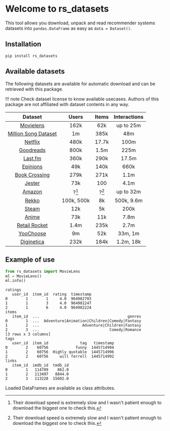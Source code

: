 # Welcome to rs_datasets

This tool allows you download, unpack and read 
recommender systems datasets into `pandas.DataFrame` as easy as `data = Dataset()`.

## Installation
```
pip install rs_datasets
```

## Available datasets

The following datasets are available for automatic download and 
can be retrieved with this package.

!!! note 
    Check dataset license to know available usecases. 
    Authors of this package are not affiliated with dataset contents in any way.

|                  Dataset                   | Users | Items | Interactions |
| :----------------------------------------: | :---: | :---: | :----------: |
|     [Movielens](Datasets/movielens.md)     | 162k  |  62k  |  up to 25m   |
|  [Million Song Dataset](Datasets/msd.md)   |  1m   | 385k  |     48m      |
|       [Netflix](Datasets/netflix.md)         | 480k  | 17.7k |     100m     |
|     [Goodreads](Datasets/goodreads.md)     | 800k  | 1.5m  |     225m     |
|       [Last.fm](Datasets/lastfm.md)        | 360k  | 290k  |    17.5m     |
|      [Epinions](Datasets/epinions.md)      |  49k  | 140k  |     660k     |
|     [Book Crossing](Datasets/bookx.md)     | 279k  | 271k  |     1.1m     |
|        [Jester](Datasets/jester.md)        |  73k  |  100  |     4.1m     |
|        [Amazon](Datasets/amazon.md)        | ?[^*] | ?[^*] |  up to 32m   |
|        [Rekko](Datasets/rekko.md)          | 100k, 500k |  8k   |  500k, 9.6m  |
|        [Steam](Datasets/steam.md)          |    12k     |  5k   |     200k     |
|        [Anime](Datasets/anime.md)          |    73k     |  11k  |     7.8m     |
| [Retail Rocket](Datasets/retail_rocket.md) |    1.4m    | 235k  |     2.7m     |
|     [YooChoose](Datasets/yoochoose.md)     |     9m     |  52k  |   33m, 1m    |
|    [Diginetica](Datasets/diginetica.md)    |    232k    | 184k  |  1.2m, 18k   | 




[^*]: Their download speed is extremely slow and I wasn't patient enough to download the biggest one to check this.


    


## Example of use

```python
from rs_datasets import MovieLens
ml = MovieLens()
ml.info()
```
```text
ratings
   user_id  item_id  rating  timestamp
0        1        1     4.0  964982703
1        1        3     4.0  964981247
2        1        6     4.0  964982224
items
   item_id  ...                                       genres
0        1  ...  Adventure|Animation|Children|Comedy|Fantasy
1        2  ...                   Adventure|Children|Fantasy
2        3  ...                               Comedy|Romance
[3 rows x 3 columns]
tags
   user_id  item_id              tag   timestamp
0        2    60756            funny  1445714994
1        2    60756  Highly quotable  1445714996
2        2    60756     will ferrell  1445714992
links
   item_id  imdb_id  tmdb_id
0        1   114709    862.0
1        2   113497   8844.0
2        3   113228  15602.0
```
Loaded DataFrames are available as class attributes.
